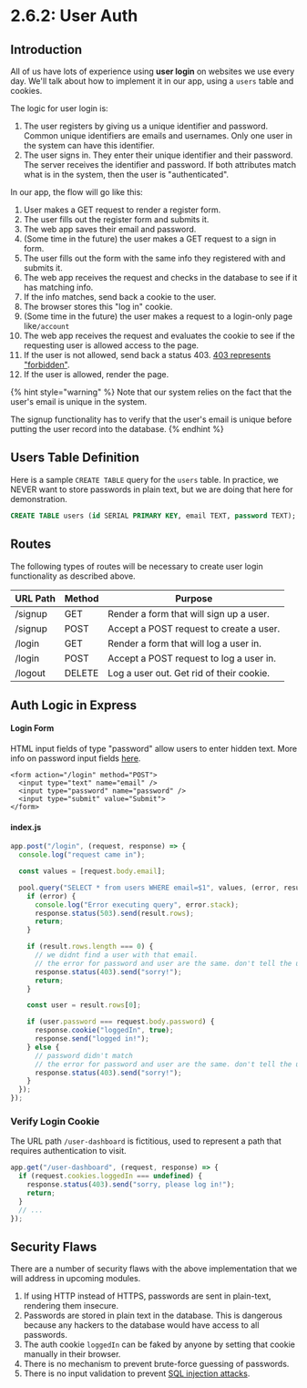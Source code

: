 # 2.6.2: User Auth

## Introduction

All of us have lots of experience using **user login** on websites we use every day. We'll talk about how to implement it in our app, using a `users` table and cookies.

The logic for user login is:

1. The user registers by giving us a unique identifier and password. Common unique identifiers are emails and usernames. Only one user in the system can have this identifier.
2. The user signs in. They enter their unique identifier and their password. The server receives the identifier and password. If both attributes match what is in the system, then the user is "authenticated".

In our app, the flow will go like this:

1. User makes a GET request to render a register form.
2. The user fills out the register form and submits it.
3. The web app saves their email and password.
4. (Some time in the future) the user makes a GET request to a sign in form.
5. The user fills out the form with the same info they registered with and submits it.
6. The web app receives the request and checks in the database to see if it has matching info.
7. If the info matches, send back a cookie to the user.
8. The browser stores this "log in" cookie.
9. (Some time in the future) the user makes a request to a login-only page like`/account`
10. The web app receives the request and evaluates the cookie to see if the requesting user is allowed access to the page.
11. If the user is not allowed, send back a status 403. [403 represents "forbidden"](https://en.wikipedia.org/wiki/HTTP_403).
12. If the user is allowed, render the page.

{% hint style="warning" %}
Note that our system relies on the fact that the user's email is unique in the system.

The signup functionality has to verify that the user's email is unique before putting the user record into the database.
{% endhint %}

## Users Table Definition

Here is a sample `CREATE TABLE` query for the `users` table. In practice, we NEVER want to store passwords in plain text, but we are doing that here for demonstration.

```sql
CREATE TABLE users (id SERIAL PRIMARY KEY, email TEXT, password TEXT);
```

## Routes

The following types of routes will be necessary to create user login functionality as described above.

| URL Path | Method | Purpose                                  |
| -------- | ------ | ---------------------------------------- |
| /signup  | GET    | Render a form that will sign up a user.  |
| /signup  | POST   | Accept a POST request to create a user.  |
| /login   | GET    | Render a form that will log a user in.   |
| /login   | POST   | Accept a POST request to log a user in.  |
| /logout  | DELETE | Log a user out. Get rid of their cookie. |

## Auth Logic in Express

#### Login Form

HTML input fields of type "password" allow users to enter hidden text. More info on password input fields [here](<https://developer.mozilla.org/en-US/docs/Web/HTML/Element/input/password#:~:text=elements%20of%20type%20password,dot%20(%22%E2%80%A2%22).>).

```markup
<form action="/login" method="POST">
  <input type="text" name="email" />
  <input type="password" name="password" />
  <input type="submit" value="Submit">
</form>
```

#### index.js

```javascript
app.post("/login", (request, response) => {
  console.log("request came in");

  const values = [request.body.email];

  pool.query("SELECT * from users WHERE email=$1", values, (error, result) => {
    if (error) {
      console.log("Error executing query", error.stack);
      response.status(503).send(result.rows);
      return;
    }

    if (result.rows.length === 0) {
      // we didnt find a user with that email.
      // the error for password and user are the same. don't tell the user which error they got for security reasons, otherwise people can guess if a person is a user of a given service.
      response.status(403).send("sorry!");
      return;
    }

    const user = result.rows[0];

    if (user.password === request.body.password) {
      response.cookie("loggedIn", true);
      response.send("logged in!");
    } else {
      // password didn't match
      // the error for password and user are the same. don't tell the user which error they got for security reasons, otherwise people can guess if a person is a user of a given service.
      response.status(403).send("sorry!");
    }
  });
});
```

### Verify Login Cookie

The URL path `/user-dashboard` is fictitious, used to represent a path that requires authentication to visit.

```javascript
app.get("/user-dashboard", (request, response) => {
  if (request.cookies.loggedIn === undefined) {
    response.status(403).send("sorry, please log in!");
    return;
  }
  // ...
});
```

## Security Flaws

There are a number of security flaws with the above implementation that we will address in upcoming modules.

1. If using HTTP instead of HTTPS, passwords are sent in plain-text, rendering them insecure.
2. Passwords are stored in plain text in the database. This is dangerous because any hackers to the database would have access to all passwords.
3. The auth cookie `loggedIn` can be faked by anyone by setting that cookie manually in their browser.
4. There is no mechanism to prevent brute-force guessing of passwords.
5. There is no input validation to prevent [SQL injection attacks](https://www.ptsecurity.com/ww-en/analytics/knowledge-base/how-to-prevent-sql-injection-attacks/).
